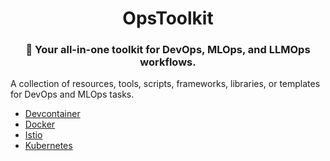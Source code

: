 <h1 align="center"> OpsToolkit </h1>

<h3 align="center"> 🔮 Your all-in-one toolkit for DevOps, MLOps, and LLMOps workflows. </h3>

A collection of resources, tools, scripts, frameworks, libraries, or templates for DevOps and MLOps tasks.

- [Devcontainer](https://code.visualstudio.com/docs/devcontainers/create-dev-container)
- [Docker](https://docs.docker.com/)
- [Istio](https://istio.io/latest/docs/examples/bookinfo/)
- [Kubernetes](https://kubernetes.io/docs/home/)